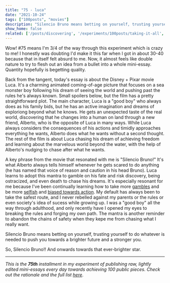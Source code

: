 ```yaml
---
title: "75 - luca"
date: "2021-10-24"
tags: ["100posts", "movies"]
description: "Silencio Bruno means betting on yourself, trusting yourself to do whatever is needed to push you towards a brighter future and a stronger you."
show_home: false
related: ['/posts/discovering', '/experiments/100posts/taking-it-all', '/posts/gambling']
---
```


Wow! #75 means I'm 3/4 of the way through this experiment which is crazy to me! I honestly was doubting I'd make it this far when I got in about 30-40 because that in itself felt absurd to me. Now, it almost feels like double nature to try to flesh out an idea from a bullet into a whole mini-essay. Quantity hopefully is begetting quality.

Back from the tangent, today's essay is about the Disney + Pixar movie Luca. It's a charming animated coming-of-age picture that focuses on a sea monster boy following his dream of seeing the world and pushing past the rules he's always known. Small spoilers below, but the film has a pretty straightforward plot. The main character, Luca is a "good boy" who always does as his family bids, but he has an active imagination and dreams of exploriong beyond what he knows. He gets an unexpected taste of the real world, discovering that he changes into a human on land through a new friend, Alberto, who is the opposite of Luca in many ways. While Luca always considers the consequences of his actions and timidly approaches everything he wants, Alberto does what he wants without a second thought. The rest of the film is about Luca chasing his dream of achieving freedom and learning about the marvelous world beyond the water, with the help of Alberto's nudging to chase after what he wants. 

A key phrase from the movie that resonated with me is "Silencio Bruno!" It's what Alberto always tells himself whenever he gets scared to do anything (he has named that voice of reason and caution in his head Bruno). Luca learns to adopt this mantra to gamble on his fate and risk discovery, being ostracized, and even death to chase his dreams. It's especially resonant for me because I've been continually learning how to take more [gambles](/posts/gambling) and be more [selfish](/experiments/100posts/taking-it-all) and [biased towards action](/posts/discovering). My default has always been to take the safest route, and I never rebelled against my parents or the rules or even society's idea of sucess while growing up. I was a "good boy" all the way through adulthood, and only recently have I opened my eyes to breaking the rules and forging my own path. The mantra is another reminder to abandon the chains of safety when they kepe me from chasing what I really want.

Silencio Bruno means betting on yourself, trusting yourself to do whatever is needed to push you towards a brighter future and a stronger you.

So, Silencio Bruno!! And onwards towards that ever-brighter star.

---
*This is the **75th** installment in my experiment of publishing raw, lightly edited mini-essays every day towards achieving 100 public pieces. Check out the rationale and the full list [here](/experiments/100posts/)*.
